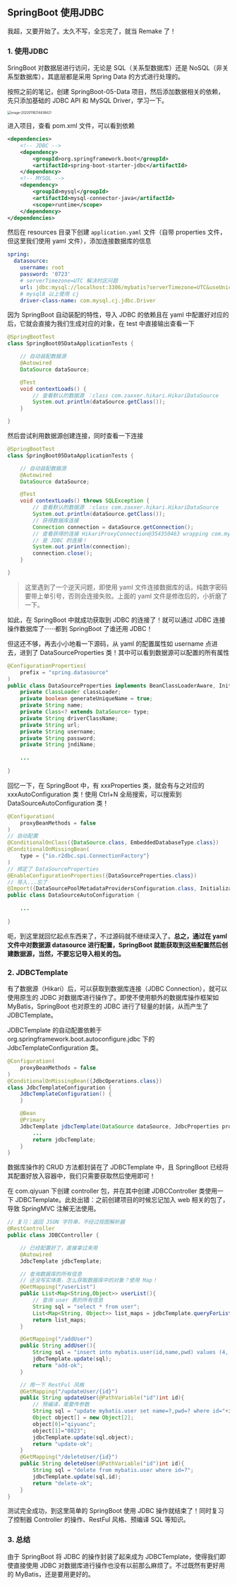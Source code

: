 ## SpringBoot 使用JDBC

我超，又要开始了。太久不写，全忘完了，就当 Remake 了！

### 1. 使用JDBC

SringBoot 对数据层进行访问，无论是 SQL（关系型数据库）还是 NoSQL（非关系型数据库），其底层都是采用 Spring Data 的方式进行处理的。

按照之前的笔记，创建 SpringBoot-05-Data 项目，然后添加数据相关的依赖，先只添加基础的 JDBC API 和 MySQL Driver，学习一下。

<img src="image-20220116214438421.png" alt="image-20220116214438421" style="zoom:50%;" />

进入项目，查看 pom.xml 文件，可以看到依赖

```xml
<dependencies>
    <!-- JDBC -->
    <dependency>
        <groupId>org.springframework.boot</groupId>
        <artifactId>spring-boot-starter-jdbc</artifactId>
    </dependency>
    <!-- MYSQL -->
    <dependency>
        <groupId>mysql</groupId>
        <artifactId>mysql-connector-java</artifactId>
        <scope>runtime</scope>
    </dependency>
</dependencies>
```

然后在 resources 目录下创建 `application.yaml` 文件（自带 properties 文件，但这里我们使用 yaml 文件），添加连接数据库的信息

```yaml
spring:
  datasource:
    username: root
    password: '0723'
    # serverTimezone=UTC 解决时区问题
    url: jdbc:mysql://localhost:3306/mybatis?serverTimezone=UTC&useUnicode=true&characterEncoding=utf-8
    # mysql8 以上使用 cj
    driver-class-name: com.mysql.cj.jdbc.Driver
```

因为 SpringBoot 自动装配的特性，导入 JDBC 的依赖且在 yaml 中配置好对应的后，它就会直接为我们生成对应的对象，在 test 中直接输出查看一下

```java
@SpringBootTest
class SpringBoot05DataApplicationTests {

    // 自动装配数据源
    @Autowired
    DataSource dataSource;

    @Test
    void contextLoads() {
        // 查看默认的数据源 ：class com.zaxxer.hikari.HikariDataSource
        System.out.println(dataSource.getClass());
    }

}
```

然后尝试利用数据源创建连接，同时查看一下连接

```java
@SpringBootTest
class SpringBoot05DataApplicationTests {

    // 自动装配数据源
    @Autowired
    DataSource dataSource;

    @Test
    void contextLoads() throws SQLException {
        // 查看默认的数据源 ：class com.zaxxer.hikari.HikariDataSource
        System.out.println(dataSource.getClass());
        // 获得数据库连接
        Connection connection = dataSource.getConnection();
        // 查看获得的连接 HikariProxyConnection@354350463 wrapping com.mysql.cj.jdbc.ConnectionImpl@10895b16
        // 是 JDBC 的连接！
        System.out.println(connection);
        connection.close();
    }

}
```

> 这里遇到了一个逆天问题，即使用 yaml 文件连接数据库的话，纯数字密码要带上单引号，否则会连接失败。上面的 yaml 文件是修改后的，小折磨了一下。

如此，在 SpringBoot 中就成功获取到 JDBC 的连接了！就可以通过 JDBC 连接操作数据库了······都到 SpringBoot 了谁还用 JDBC！

但这还不够，再去小小地看一下源码，从 yaml 的配置属性如 username 点进去，进到了 DataSourceProperties 类！其中可以看到数据源可以配置的所有属性

```java
@ConfigurationProperties(
    prefix = "spring.datasource"
)
public class DataSourceProperties implements BeanClassLoaderAware, InitializingBean {
    private ClassLoader classLoader;
    private boolean generateUniqueName = true;
    private String name;
    private Class<? extends DataSource> type;
    private String driverClassName;
    private String url;
    private String username;
    private String password;
    private String jndiName;
    
    ...
        
}
```

回忆一下，在 SpringBoot 中，有 xxxProperties 类，就会有与之对应的 xxxAutoConfiguration 类！使用 Ctrl+N 全局搜索，可以搜索到 DataSourceAutoConfiguration 类！

```java
@Configuration(
    proxyBeanMethods = false
)
// 自动配置
@ConditionalOnClass({DataSource.class, EmbeddedDatabaseType.class})
@ConditionalOnMissingBean(
    type = {"io.r2dbc.spi.ConnectionFactory"}
)
// 绑定了 DataSourceProperties 
@EnableConfigurationProperties({DataSourceProperties.class})
// 导入...忘了
@Import({DataSourcePoolMetadataProvidersConfiguration.class, InitializationSpecificCredentialsDataSourceInitializationConfiguration.class, SharedCredentialsDataSourceInitializationConfiguration.class})
public class DataSourceAutoConfiguration {
    
    ...
    
}
```

呃，到这里就回忆起点东西来了，不过源码就不继续深入了。**总之，通过在 yaml 文件中对数据源 datasource 进行配置，SpringBoot 就能获取到这些配置然后创建数据源，当然，不要忘记导入相关的包。**

### 2. JDBCTemplate

有了数据源（Hikari）后，可以获取到数据库连接（JDBC Connection），就可以使用原生的 JDBC 对数据库进行操作了。即使不使用额外的数据库操作框架如 MyBatis，SpringBoot 也对原生的 JDBC 进行了轻量的封装，从而产生了 JDBCTemplate。

JDBCTemplate 的自动配置依赖于 org.springframework.boot.autoconfigure.jdbc 下的 JdbcTemplateConfiguration 类。

```java
@Configuration(
    proxyBeanMethods = false
)
@ConditionalOnMissingBean({JdbcOperations.class})
class JdbcTemplateConfiguration {
    JdbcTemplateConfiguration() {
    }

    @Bean
    @Primary
    JdbcTemplate jdbcTemplate(DataSource dataSource, JdbcProperties properties) {
        ...
        return jdbcTemplate;
    }
}
```

数据库操作的 CRUD 方法都封装在了 JDBCTemplate 中，且 SpringBoot 已经将其配置好放入容器中，我们只需要获取然后使用即可！

在 com.qiyuan 下创建 controller 包，并在其中创建 JDBCController 类使用一下 JDBCTemplate。此处出错：之前创建项目的时候忘记加入 web 相关的包了，导致 SpringMVC 注解无法使用。

```java
// 复习：返回 JSON 字符串，不经过视图解析器
@RestController
public class JDBCController {

    // 已经配置好了，直接拿过来用
    @Autowired
    JdbcTemplate jdbcTemplate;

    // 查询数据库的所有信息
    // 还没写实体类，怎么获取数据库中的对象？使用 Map！
    @GetMapping("/userList")
    public List<Map<String,Object>> userList(){
        // 查询 user 表的所有信息
        String sql = "select * from user";
        List<Map<String, Object>> list_maps = jdbcTemplate.queryForList(sql);
        return list_maps;
    }

    @GetMapping("/addUser")
    public String addUser(){
        String sql = "insert into mybatis.user(id,name,pwd) values (4,'qiyuanb','123456')";
        jdbcTemplate.update(sql);
        return "add-ok";
    }

    // 用一下 RestFul 风格
    @GetMapping("/updateUser/{id}")
    public String updateUser(@PathVariable("id")int id){
        // 预编译，需要传参数
        String sql = "update mybatis.user set name=?,pwd=? where id="+id;
        Object object[] = new Object[2];
        object[0]="qiyuanc";
        object[1]="0823";
        jdbcTemplate.update(sql,object);
        return "update-ok";
    }
    @GetMapping("/deleteUser/{id}")
    public String deleteUser(@PathVariable("id")int id){
        String sql = "delete from mybatis.user where id=?";
        jdbcTemplate.update(sql,id);
        return "delete-ok";
    }
}
```

测试完全成功，到这里简单的 SpringBoot 使用 JDBC 操作就结束了！同时复习了控制器 Controller 的操作、RestFul 风格、预编译 SQL 等知识。

### 3. 总结

由于 SpringBoot 将 JDBC 的操作封装了起来成为 JDBCTemplate，使得我们即使直接使用 JDBC 对数据库进行操作也没有以前那么麻烦了。不过既然有更好用的 MyBatis，还是要用更好的。

